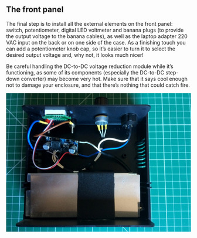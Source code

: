 ## The front panel

The final step is to install all the external elements on the front panel: switch, potentiometer, digital LED voltmeter and banana plugs (to provide the output voltage to the banana cables), as well as the laptop adapter 220 VAC input on the back or on one side of the case. As a finishing touch you can add a potentiometer knob cap, so it’s easier to turn it to select the desired output voltage and, why not, it looks much nicer! 

Be careful handling the DC-to-DC voltage reduction module while it’s functioning, as some of its components (especially the DC-to-DC step-down converter) may become very hot. Make sure that it says cool enough not to damage your enclosure, and that there’s nothing that could catch fire.

![the circuit diagram](images/step4.JPG)